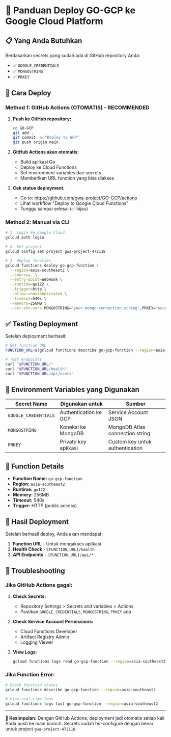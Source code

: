 # 🚀 Panduan Deploy GO-GCP ke Google Cloud Platform

## 📋 Yang Anda Butuhkan

Berdasarkan secrets yang sudah ada di GitHub repository Anda:
- ✅ `GOOGLE_CREDENTIALS`
- ✅ `MONGOSTRING`
- ✅ `PRKEY`

## 🎯 Cara Deploy

### Method 1: GitHub Actions (OTOMATIS) - **RECOMMENDED**

1. **Push ke GitHub repository:**
   ```bash
   cd GO-GCP
   git add .
   git commit -m "Deploy to GCP"
   git push origin main
   ```

2. **GitHub Actions akan otomatis:**
   - Build aplikasi Go
   - Deploy ke Cloud Functions
   - Set environment variables dari secrets
   - Memberikan URL function yang bisa diakses

3. **Cek status deployment:**
   - Go to: https://github.com/gwa-project/GO-GCP/actions
   - Lihat workflow "Deploy to Google Cloud Functions"
   - Tunggu sampai selesai (✅ hijau)

### Method 2: Manual via CLI

```bash
# 1. Login ke Google Cloud
gcloud auth login

# 2. Set project
gcloud config set project gwa-project-472118

# 3. Deploy function
gcloud functions deploy go-gcp-function \
  --region=asia-southeast2 \
  --source=. \
  --entry-point=WebHook \
  --runtime=go122 \
  --trigger=http \
  --allow-unauthenticated \
  --timeout=540s \
  --memory=256MB \
  --set-env-vars MONGOSTRING='your-mongo-connection-string',PRKEY='your-private-key',ENVIRONMENT='production'
```

## ✅ Testing Deployment

Setelah deployment berhasil:

```bash
# Get function URL
FUNCTION_URL=$(gcloud functions describe go-gcp-function --region=asia-southeast2 --format="value(serviceConfig.uri)")

# Test endpoints
curl "$FUNCTION_URL/"
curl "$FUNCTION_URL/health"
curl "$FUNCTION_URL/api/users"
```

## 🔧 Environment Variables yang Digunakan

| Secret Name | Digunakan untuk | Sumber |
|-------------|-----------------|---------|
| `GOOGLE_CREDENTIALS` | Authentication ke GCP | Service Account JSON |
| `MONGOSTRING` | Koneksi ke MongoDB | MongoDB Atlas connection string |
| `PRKEY` | Private key aplikasi | Custom key untuk authentication |

## 📡 Function Details

- **Function Name:** `go-gcp-function`
- **Region:** `asia-southeast2`
- **Runtime:** `go122`
- **Memory:** 256MB
- **Timeout:** 540s
- **Trigger:** HTTP (public access)

## 🎉 Hasil Deployment

Setelah berhasil deploy, Anda akan mendapat:

1. **Function URL** - Untuk mengakses aplikasi
2. **Health Check** - `[FUNCTION_URL]/health`
3. **API Endpoints** - `[FUNCTION_URL]/api/*`

## 🚨 Troubleshooting

### Jika GitHub Actions gagal:

1. **Check Secrets:**
   - Repository Settings > Secrets and variables > Actions
   - Pastikan `GOOGLE_CREDENTIALS`, `MONGOSTRING`, `PRKEY` ada

2. **Check Service Account Permissions:**
   - Cloud Functions Developer
   - Artifact Registry Admin
   - Logging Viewer

3. **View Logs:**
   ```bash
   gcloud functions logs read go-gcp-function --region=asia-southeast2
   ```

### Jika Function Error:

```bash
# Check function status
gcloud functions describe go-gcp-function --region=asia-southeast2

# View real-time logs
gcloud functions logs tail go-gcp-function --region=asia-southeast2
```

---

**🎯 Kesimpulan:** Dengan GitHub Actions, deployment jadi otomatis setiap kali Anda push ke main branch. Secrets sudah ter-configure dengan benar untuk project `gwa-project-472118`.